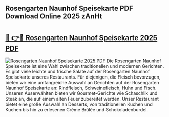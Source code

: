 ## Rosengarten Naunhof Speisekarte PDF Download Online 2025 zAnHt

# <h2><a href="http://gc9g8q.nevu.top/?p=Rosengarten+Naunhof+Speisekarte">🔗 👉🔴 Rosengarten Naunhof Speisekarte 2025 PDF</a></h2>

[![Rosengarten Naunhof Speisekarte 2025 PDF](https://i.imgur.com/dBaPXMq.png)](http://gc9g8q.nevu.top/?p=Rosengarten+Naunhof+Speisekarte)
Die Rosengarten Naunhof Speisekarte ist eine Wahl zwischen traditionellen und modernen Gerichten. Es gibt viele leichte und frische Salate auf der Rosengarten Naunhof Speisekarte unseres Restaurants. Für diejenigen, die Fleisch bevorzugen, bieten wir eine umfangreiche Auswahl an Gerichten auf der Rosengarten Naunhof Speisekarte an: Rindfleisch, Schweinefleisch, Huhn und Fisch. Unseren Auserwählten bieten wir Gourmet-Gerichte wie Schaschlik und Steak an, die auf einem alten Feuer zubereitet werden. Unser Restaurant bietet eine große Auswahl an Desserts, von traditionellen Kuchen und Kuchen bis hin zu erlesenen Crème Brûlée und Schokoladenburdel.
